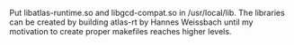 Put libatlas-runtime.so and libgcd-compat.so in /usr/local/lib. The libraries can be created by building atlas-rt by Hannes Weissbach until my motivation to create proper makefiles reaches higher levels.
